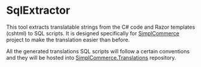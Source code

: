 # SqlExtractor

This tool extracts translatable strings from the C# code and Razor templates (cshtml) to SQL scripts. It is designed specifically for [SimplCommerce](https://github.com/simplcommerce/SimplCommerce) project to make the translation easier than before.

All the generated translations SQL scripts will follow a certain conventions and they will be hosted into [SimplCommerce.Translations](https://github.com/simplcommerce/SimplCommerce.Translations) repository.
